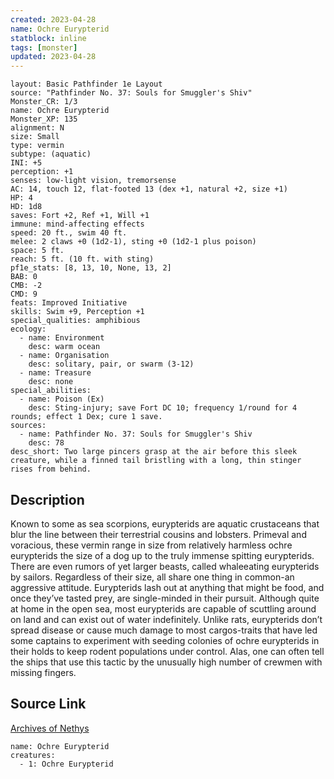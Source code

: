 ```yaml
---
created: 2023-04-28
name: Ochre Eurypterid
statblock: inline
tags: [monster]
updated: 2023-04-28
---
```

```statblock
layout: Basic Pathfinder 1e Layout
source: "Pathfinder No. 37: Souls for Smuggler's Shiv"
Monster_CR: 1/3
name: Ochre Eurypterid
Monster_XP: 135
alignment: N
size: Small
type: vermin
subtype: (aquatic)
INI: +5
perception: +1
senses: low-light vision, tremorsense
AC: 14, touch 12, flat-footed 13 (dex +1, natural +2, size +1)
HP: 4
HD: 1d8
saves: Fort +2, Ref +1, Will +1
immune: mind-affecting effects
speed: 20 ft., swim 40 ft.
melee: 2 claws +0 (1d2-1), sting +0 (1d2-1 plus poison)
space: 5 ft.
reach: 5 ft. (10 ft. with sting)
pf1e_stats: [8, 13, 10, None, 13, 2]
BAB: 0
CMB: -2
CMD: 9
feats: Improved Initiative
skills: Swim +9, Perception +1
special_qualities: amphibious
ecology:
  - name: Environment
    desc: warm ocean
  - name: Organisation
    desc: solitary, pair, or swarm (3-12)
  - name: Treasure
    desc: none
special_abilities:
  - name: Poison (Ex)
    desc: Sting-injury; save Fort DC 10; frequency 1/round for 4 rounds; effect 1 Dex; cure 1 save.
sources:
  - name: Pathfinder No. 37: Souls for Smuggler's Shiv
    desc: 78
desc_short: Two large pincers grasp at the air before this sleek creature, while a finned tail bristling with a long, thin stinger rises from behind.
```
## Description
Known to some as sea scorpions, eurypterids are aquatic crustaceans that blur the line between their terrestrial cousins and lobsters. Primeval and voracious, these vermin range in size from relatively harmless ochre eurypterids the size of a dog up to the truly immense spitting eurypterids. There are even rumors of yet larger beasts, called whaleeating eurypterids by sailors. Regardless of their size, all share one thing in common-an aggressive attitude. Eurypterids lash out at anything that might be food, and once they’ve tasted prey, are single-minded in their pursuit. Although quite at home in the open sea, most eurypterids are capable of scuttling around on land and can exist out of water indefinitely. Unlike rats, eurypterids don’t spread disease or cause much damage to most cargos-traits that have led some captains to experiment with seeding colonies of ochre eurypterids in their holds to keep rodent populations under control. Alas, one can often tell the ships that use this tactic by the unusually high number of crewmen with missing fingers.
## Source Link
[Archives of Nethys](https://aonprd.com/MonsterDisplay.aspx?ItemName=Ochre%20Eurypterid)
```encounter-table
name: Ochre Eurypterid
creatures:
  - 1: Ochre Eurypterid
```
